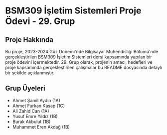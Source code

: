 # BSM309 İşletim Sistemleri Proje Ödevi - 29. Grup

## Proje Hakkında

Bu proje, 2023-2024 Güz Dönemi'nde Bilgisayar Mühendisliği Bölümü'nde gerçekleştirilen BSM309 İşletim Sistemleri dersi kapsamında yapılan bir proje ödevini içermektedir. 29. Grup olarak, projenin amacı, hedefleri ve proje kapsamında gerçekleştirilen çalışmalar bu README dosyasında detaylı bir şekilde açıklanmıştır.

## Grup Üyeleri

- Ahmet Şamil Aydın (1A)
- Ahmet Furkan Kasap (1C)
- Ali Zahid Can (1A)
- Yusuf Emre Yıldız (1B)
- Burak Akbulut (1B)
- Muhammet Eren Akdağ (1B)
